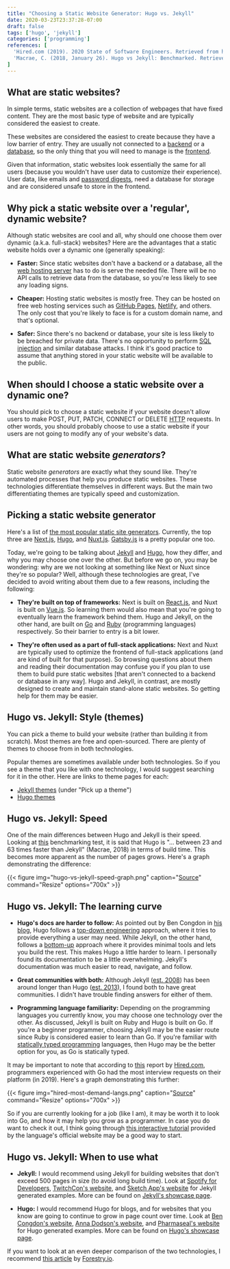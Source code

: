 ```yaml
---
title: "Choosing a Static Website Generator: Hugo vs. Jekyll"
date: 2020-03-23T23:37:28-07:00
draft: false
tags: ['hugo', 'jekyll']
categories: ['programming']
references: [
  'Hired.com (2019). 2020 State of Software Engineers. Retrieved from https://hired.com/state-of-software-engineers',
  'Macrae, C. (2018, January 26). Hugo vs Jekyll: Benchmarked. Retrieved from https://forestry.io/blog/hugo-vs-jekyll-benchmark/'
]
---
```


## What are static websites?
In simple terms, static websites are a collection of webpages that have fixed content. They are the most basic type of website and are typically considered the easiest to create.

These websites are considered the easiest to create because they have a low barrier of entry. They are usually not connected to a [backend](https://en.wikipedia.org/wiki/Data_access_layer) or a [database](https://en.wikipedia.org/wiki/Database), so the only thing that you will need to manage is the [frontend](https://en.wikipedia.org/wiki/Presentation_layer).

Given that information, static websites look essentially the same for all users (because you wouldn't have user data to customize their experience). User data, like emails and [password digests](https://en.wikipedia.org/wiki/Digest_access_authentication), need a database for storage and are considered unsafe to store in the frontend.

## Why pick a static website over a 'regular', dynamic website?
Although static websites are cool and all, why should one choose them over dynamic (a.k.a. full-stack) websites? Here are the advantages that a static website holds over a dynamic one (generally speaking):

- **Faster:** Since static websites don't have a backend or a database, all the [web hosting server](https://en.wikipedia.org/wiki/Web_hosting_service) has to do is serve the needed file. There will be no API calls to retrieve data from the database, so you're less likely to see any loading signs.

- **Cheaper:** Hosting static websites is mostly free. They can be hosted on free web hosting services such as [GitHub Pages](https://pages.github.com/), [Netlify](https://www.netlify.com/), and others. The only cost that you're likely to face is for a custom domain name, and that's optional.

- **Safer:** Since there's no backend or database, your site is less likely to be breached for private data. There's no opportunity to perform [SQL injection](https://en.wikipedia.org/wiki/SQL_injection) and similar database attacks. I think it's good practice to assume that anything stored in your static website will be available to the public.

## When should I choose a static website over a dynamic one?
You should pick to choose a static website if your website doesn't allow users to make POST, PUT, PATCH, CONNECT or DELETE [HTTP](https://en.wikipedia.org/wiki/Hypertext_Transfer_Protocol) requests. In other words, you should probably choose to use a static website if your users are not going to modify any of your website's data.

## What are static website *generators*?
Static website *generators* are exactly what they sound like. They're automated processes that help you produce static websites. These technologies differentiate themselves in different ways. But the main two differentiating themes are typically speed and customization.

## Picking a static website generator
Here's a list of [the most popular static site generators](https://www.staticgen.com/). Currently, the top three are [Next.js](https://nextjs.org/), [Hugo](https://gohugo.io/), and [Nuxt.js](https://nuxtjs.org/). [Gatsby.js](https://www.gatsbyjs.org/) is a pretty popular one too.

Today, we're going to be talking about [Jekyll](https://jekyllrb.com/) and [Hugo](https://gohugo.io/), how they differ, and why you may choose one over the other. But before we go on, you may be wondering: why are we not looking at something like Next or Nuxt since they're so popular? Well, although these technologies are great, I've decided to avoid writing about them due to a few reasons, including the following:

- **They're built on top of frameworks:** Next is built on [React.js](https://reactjs.org/), and Nuxt is built on [Vue.js](https://vuejs.org/). So learning them would also mean that you're going to eventually learn the framework behind them. Hugo and Jekyll, on the other hand, are built on [Go](https://golang.org/) and [Ruby](https://www.ruby-lang.org/en/) (programming languages) respectively. So their barrier to entry is a bit lower.

- **They're often used as a part of full-stack applications:** Next and Nuxt are typically used to optimize the frontend of full-stack applications (and are kind of built for that purpose). So browsing questions about them and reading their documentation may confuse you if you plan to use them to build pure static websites [that aren't connected to a backend or database in any way]. Hugo and Jekyll, in contrast, are mostly designed to create and maintain stand-alone static websites. So getting help for them may be easier.

## Hugo vs. Jekyll: Style (themes)
You can pick a theme to build your website (rather than building it from scratch). Most themes are free and open-sourced. There are plenty of themes to choose from in both technologies.

Popular themes are sometimes available under both technologies. So if you see a theme that you like with one technology, I would suggest searching for it in the other. Here are links to theme pages for each:

- [Jekyll themes](https://jekyllrb.com/docs/themes/) (under "Pick up a theme")
- [Hugo themes](https://themes.gohugo.io/)

## Hugo vs. Jekyll: Speed
One of the main differences between Hugo and Jekyll is their speed. Looking at [this](https://forestry.io/blog/hugo-vs-jekyll-benchmark/) benchmarking test, it is said that Hugo is "... between 23 and 63 times faster than Jekyll" (Macrae, 2018) in terms of build time. This becomes more apparent as the number of pages grows. Here's a graph demonstrating the difference:


{{< figure
img="hugo-vs-jekyll-speed-graph.png" 
caption="[Source](https://forestry.io/blog/hugo-vs-jekyll-benchmark/)" 
command="Resize" 
options="700x" >}}


## Hugo vs. Jekyll: The learning curve
- **Hugo's docs are harder to follow:** As pointed out by Ben Congdon in [his blog](https://benjamincongdon.me/blog/2018/06/06/Switching-from-Jekyll-to-Hugo/), Hugo follows a [top-down engineering](https://en.wikipedia.org/wiki/Top-down_and_bottom-up_design) approach, where it tries to provide everything a user may need. While Jekyll, on the other hand, follows a [bottom-up](https://en.wikipedia.org/wiki/Top-down_and_bottom-up_design) approach where it provides minimal tools and lets you build the rest. This makes Hugo a little harder to learn. I personally found its documentation to be a little overwhelming. Jekyll's documentation was much easier to read, navigate, and follow.

- **Great communities with both:** Although Jekyll ([est. 2008](https://en.wikipedia.org/wiki/Jekyll_(software))) has been around longer than Hugo ([est. 2013](https://en.wikipedia.org/wiki/Hugo_(software))), I found both to have great communities. I didn't have trouble finding answers for either of them.

- **Programming language familiarity:** Depending on the programming languages you currently know, you may choose one technology over the other. As discussed, Jekyll is built on Ruby and Hugo is built on Go. If you're a beginner programmer, choosing Jekyll may be the easier route since Ruby is considered easier to learn than Go. If you're familiar with [statically typed programming](https://stackoverflow.com/a/1517670/7974948) languages, then Hugo may be the better option for you, as Go is statically typed.

It may be important to note that according to [this](https://hired.com/state-of-software-engineers) report by [Hired.com](https://hired.com/home), programmers experienced with Go had the most interview requests on their platform (in 2019). Here's a graph demonstrating this further:

{{< figure
img="hired-most-demand-langs.png" 
caption="[Source](https://hired.com/state-of-software-engineers)" 
command="Resize" 
options="700x" >}}

So if you are currently looking for a job (like I am), it may be worth it to look into Go, and how it may help you grow as a programmer. In case you do want to check it out, I think going through [this interactive tutorial](https://tour.golang.org/welcome/1) provided by the language's official website may be a good way to start.

## Hugo vs. Jekyll: When to use what
- **Jekyll:** I would recommend using Jekyll for building websites that don't exceed 500 pages in size (to avoid long build time). Look at [Spotify for Developers](https://developer.spotify.com/), [TwitchCon's website](https://www.twitchcon.com/), and [Sketch App's website](https://www.sketch.com/) for Jekyll generated examples. More can be found on [Jekyll's showcase page](https://jekyllrb.com/showcase/).

- **Hugo:** I would recommend Hugo for blogs, and for websites that you know are going to continue to grow in page count over time. Look at [Ben Congdon's website](https://benjamincongdon.me/), [Anna Dodson's website](https://annadodson.co.uk/), and [Pharmaseal's website](https://www.pharmaseal.co/) for Hugo generated examples. More can be found on [Hugo's showcase page](https://gohugo.io/showcase/).

If you want to look at an even deeper comparison of the two technologies, I recommend [this article](https://forestry.io/blog/hugo-and-jekyll-compared/) by [Forestry.io](https://forestry.io/).